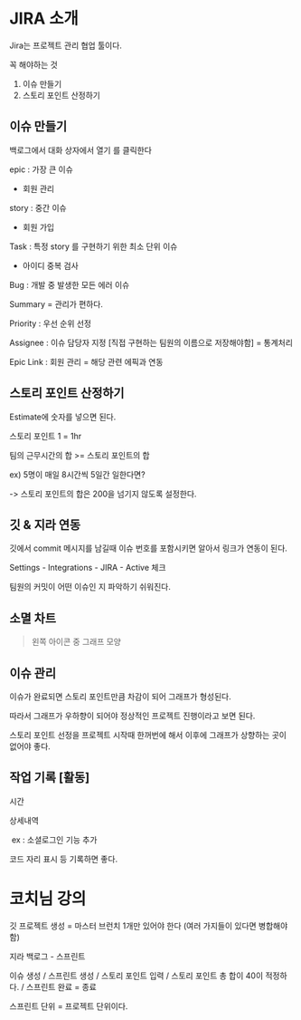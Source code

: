 # JIRA 소개

Jira는 프로젝트 관리 협업 툴이다.



꼭 해야하는 것

1. 이슈 만들기
2. 스토리 포인트 산정하기



## 이슈 만들기

백로그에서 대화 상자에서 열기 를 클릭한다

epic : 가장 큰 이슈

- 회원 관리

story : 중간 이슈

- 회원 가입

Task : 특정  story 를 구현하기 위한 최소 단위 이슈

- 아이디 중복 검사

Bug : 개발 중 발생한 모든 에러 이슈

Summary = 관리가 편하다.

Priority : 우선 순위 선정

Assignee : 이슈 담당자 지정 [직접 구현하는 팀원의 이름으로 저장해야함] = 통계처리

Epic Link : 회원 관리 = 해당 관련 에픽과 연동



## 스토리 포인트 산정하기

Estimate에 숫자를 넣으면 된다.

스토리 포인트 1 = 1hr

팀의 근무시간의 합 >= 스토리 포인트의 합

ex) 5명이 매일 8시간씩 5일간 일한다면?

-> 스토리 포인트의 합은 200을 넘기지 않도록 설정한다.



## 깃 & 지라 연동

깃에서 commit 메시지를 남길때 이슈 번호를 포함시키면 알아서 링크가 연동이 된다.

Settings - Integrations - JIRA - Active 체크



팀원의 커밋이 어떤 이슈인 지 파악하기 쉬워진다.



## 소멸 차트

> 왼쪽 아이콘 중 그래프 모양



## 이슈 관리

이슈가 완료되면 스토리 포인트만큼 차감이 되어 그래프가 형성된다.

따라서 그래프가 우하향이 되어야 정상적인 프로젝트 진행이라고 보면 된다.

스토리 포인트 선정을 프로젝트 시작때 한꺼번에 해서 이후에 그래프가 상향하는 곳이 없어야 좋다.



## 작업 기록 [활동]

시간

상세내역

​	ex : 소셜로그인 기능 추가

코드 자리 표시 등 기록하면 좋다.





# 코치님 강의

깃 프로젝트 생성 = 마스터 브런치 1개만 있어야 한다 (여러 가지들이 있다면 병합해야함)

지라 백로그 - 스프린트 

이슈 생성 / 스프린트 생성 / 스토리 포인트 입력 / 스토리 포인트 총 합이 40이 적정하다. / 스프린트 완료 = 종료

스프린트 단위 = 프로젝트 단위이다.


